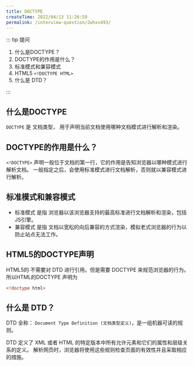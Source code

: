 ```yaml
---
title: DOCTYPE
createTime: 2022/04/13 11:26:59
permalink: /interview-question/2whxs493/
---
```


::: tip 提问

1. 什么是DOCTYPE？
2. DOCTYPE的作用是什么？
3. 标准模式和兼容模式
4. HTML5 `<!DOCTYPE HTML>`
5. 什么是 DTD？

:::

## 什么是DOCTYPE

`DOCTYPE` 是 文档类型， 用于声明当前文档使用哪种文档模式进行解析和渲染。

## DOCTYPE的作用是什么？

`<!DOCTYPE>` 声明一般位于文档的第一行，它的作用是告知浏览器以哪种模式进行解析文档。
一般指定之后，会使用标准模式进行文档解析，否则就以兼容模式进行解析。

## 标准模式和兼容模式

- 标准模式 是指 浏览器以该浏览器支持的最高标准进行文档解析和渲染，包括JS引擎。
- 兼容模式 是指 文档以宽松的向后兼容的方式渲染，模拟老式浏览器的行为以防止站点无法工作。

## HTML5的DOCTYPE声明

HTML5的 不需要对 DTD 进行引用。但是需要 DOCTYPE 来规范浏览器的行为。
所以HTML的DOCTYPE 声明为

```html
<!doctype html>
```

## 什么是 DTD？

DTD 全称： `Document Type Definition (文档类型定义)`，是一组机器可读的规则。

DTD 定义了 XML 或者 HTML 的特定版本中所有允许元素和它们的属性和层级关系的定义。
解析网页时，浏览器将使用这些规则检查页面的有效性并且采取相应的措施。
